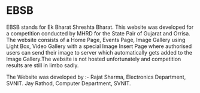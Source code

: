 # EBSB
EBSB stands for Ek Bharat Shreshta Bharat. This website was developed for a competition conducted by MHRD for the State Pair of Gujarat
and Orrisa. The website consists of a Home Page, Events Page, Image Gallery using Light Box, Video Gallery with a special Image Insert Page 
where authorised users can send their image to server which automatically gets added to the Image Gallery.The website is not hosted
unfortunately and competition results are still in limbo sadly.

The Website was developed by :-
Rajat Sharma, Electronics Department, SVNIT.
Jay Rathod, Computer Department, SVNIT.
